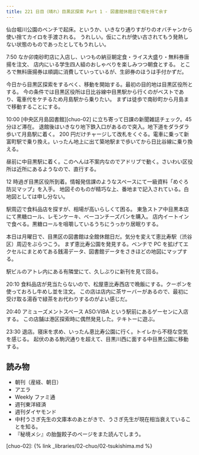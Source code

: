 ```yaml
---
title: 221 日目（晴れ）目黒区探索 Part 1 - 図書館休館日で暇を持て余す
---
```


仙台堀川公園のベンチで起床。というか、いきなり通りすがりのオバチャンから使い捨てカイロを手渡される。
うれしい。仮にこれが使い古されてもう発熱しない状態のものであったとしてもうれしい。

7:50 なか卯南砂町店に入店し、いつもの納豆朝定食・ライス大盛り・無料券唐揚を注文、
店内にいる学生四人組のおしゃべりを楽しみつつ朝食とする。
ところで無料唐揚券は順調に消費していっているが、生卵券のほうは手付かずだ。

今日から目黒区探索をするべく、移動を開始する。最初の目的地は目黒区役所とする。
今の条件では目黒区役所は日比谷線中目黒駅から行くのがベストであり、電車代をケチるため月島駅から乗りたい。
まずは徒歩で南砂町から月島まで移動することにする。

10:00 [中央区月島図書館][chuo-02] に立ち寄って日課の新聞雑誌チェック。45 分ほど滞在。
退館後はいきなり地下鉄入口があるので突入。地下道をダラダラ歩いて月島駅に着く。
200 円だけチャージして改札をくぐる。電車に乗って新富町駅で乗り換え。いったん地上に出て築地駅まで歩いてから日比谷線に乗り換える。

昼前に中目黒駅に着く。このへんは不案内なのでアドリブで動く。さいわい区役所は近所にあるようなので、直行する。

12 時過ぎ目黒区役所到着。情報発信課のようなスペースにて一級資料「めぐろ防災マップ」を入手。
地図そのものが精巧な上、番地まで記入されている。白地図としては申し分ない。

駅周辺で食料品店を探すが、相場が高いらしくて困る。
東急ストア中目黒本店にて黒糖ロール、レモンケーキ、ベーコンチーズパンを購入。
店内イートインで食べる。黒糖ロールを咀嚼しているうちにうっかり居眠りする。

本日は月曜日で、目黒区の図書館は全館休館日だ。気分を変えて恵比寿駅（渋谷区）周辺をぶらつこう。
まず恵比寿公園を発見する。ベンチで PC を拡げてエクセルにまとめてある銭湯データ、図書館データをさきほどの地図にマップする。

駅ビルのアトレ内にある有隣堂にて、久しぶりに新刊を見て回る。

20:10 食料品店が見当たらないので、松屋恵比寿西店で晩飯にする。クーポンを使っておろし牛めし並を注文。
この店は店内に茶サーバーがあるので、最初に受け取る湯呑で緑茶をお代わりするのがよい感じだ。

20:40 アミューズメントスペース ASO:VIBA という駅前にあるゲーセンに入店する。
この店舗は港区探索時に偶然発見した。テキトーに遊ぶ。

23:30 退店。寝床を求め、いったん恵比寿公園に行く。トイレから不穏な空気を感じる。
起伏のある駒沢通りを超えて、目黒川西に面する中目黒公園に移動する。

## 読み物

* 朝刊（産経、朝日）
* アエラ
* Weekly ファミ通
* 週刊東洋経済
* 週刊ダイヤモンド
* 中村うさぎ先生の文庫本のあとがきで、うさぎ先生が現在相当衰えていることを知る。
* 『秘境メシ』の胎盤餃子のページをまた読んでしまう。

[chuo-02]: {% link _libraries/02-chuo/02-tsukishima.md %}
